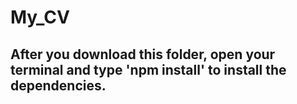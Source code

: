 # My_CV

## After you download this folder, open your terminal and type 'npm install' to install the dependencies.
